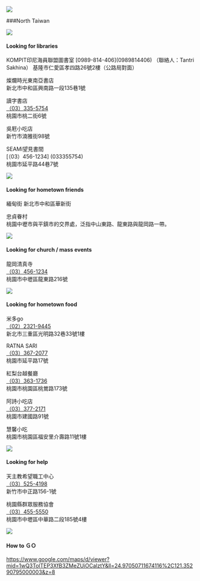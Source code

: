 <?php
$top = file_get_contents('basic.php');
echo $top;
?>

<div class="one item content" markdown="1">

  <div class="small-topic">
  <div class="small-topic-p">
  <img src="img/Ch1/越南icon人口.png" />
  
  ###North Taiwan
 <div class="small-topic">
  <div class="small-topic-1r">
  <img src="img/Ch4/ch3-1.png" />
  </div>
  <div class="small-topic-w1">
  <h4>Looking for libraries</h4>
  </div>
  </div>
KOMPIT印尼海員聯盟圖書室   
[0989-814-406](0989814406)   
（聯絡人：Tantri Sakhina）   
基隆市仁愛區孝四路26號2樓（公路局對面）

燦爛時光東南亞書店   
新北市中和區興南路一段135巷1號

讀字書店   
[（03）335-5754](033355754)   
桃園市桃二街6號

吳屘小吃店   
新竹市湳雅街98號

SEAMi望見書間   
[（03）456-1234] (033355754)      
桃園市延平路44巷7號

  <div class="small-topic">
  <div class="small-topic-1r">
  <img src="img/Ch4/ch3-2.png" />
  </div>
  <div class="small-topic-w1">
  <h4>Looking for hometownfriends</h4>
  </div>
  </div>
緬甸街   
新北市中和區華新街

忠貞眷村   
桃園中壢市與平鎮市的交界處，泛指中山東路、龍東路與龍岡路一帶。

  <div class="small-topic">
  <div class="small-topic-weather">
  <img src="img/Ch4/ch3-3.png" />
  </div>
  <div class="small-topic-w1">
  <h4>Looking for church / massevents</h4>
  </div>
  </div>

龍岡清真寺   
[（03）456-1234](034561234)   
桃園市中壢區龍東路216號
  
   <div class="small-topic">
  <div class="small-topic-weather">
  <img src="img/Ch4/ch3-4" />
  </div>
  <div class="small-topic-w1">
  <h4>Looking for hometown food</h4>
  </div>
  </div>

米多go   
[（02）2321-9445](0223219445)    
新北市三重區光明路32巷33號1樓

RATNA SARI   
[（03）367-2077](033672077)   
桃園市延平路17號

紅梨台越餐廳   
[（03）363-1736](（03）363-1736)   
桃園市桃園區桃鶯路173號

阿詩小吃店   
[（03）377-2171](033772171)   
桃園市建國路91號

慧馨小吃   
桃園市桃園區福安里介壽路11號1樓


   <div class="small-topic">
  <div class="small-topic-weather">
  <img src="img/Ch4/ch3-5.png" />
  </div>
  <div class="small-topic-w1">
  <h4>Looking for help</h4>
  </div>
  </div>

天主教希望職工中心   
[（03）525-4198](035254198)   
新竹市中正路156-1號

桃園縣群眾服務協會   
[（03）455-5550](034555550)   
桃園市中壢區中華路二段185號4樓
  
  
   <div class="small-topic">
  <div class="small-topic-weather">
  <img src="img/Ch4/ch3-6.png" />
  </div>
  <div class="small-topic-w1">
  <h4>How to ＧＯ</h4>
  </div>
  </div>

<https://www.google.com/maps/d/viewer?mid=1wQ3TolTEP3XfB3ZMeZUiOCalztY&ll=24.97050711674116%2C121.35290795000003&z=8>



  </div>
  <?php
  $end = file_get_contents('end.php');
  echo $end;
  ?>

